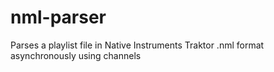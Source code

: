 # nml-parser
Parses a playlist file in Native Instruments Traktor .nml format asynchronously using channels
